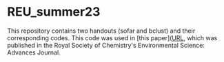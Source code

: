 # REU_summer23

This repository contains two handouts (sofar and bclust) and their corresponding codes.  This code was used in [this paper]([URL](https://pubs.rsc.org/en/content/articlelanding/2024/va/d3va00361b), which was published in the Royal Society of Chemistry's Environmental Science: Advances Journal.  

